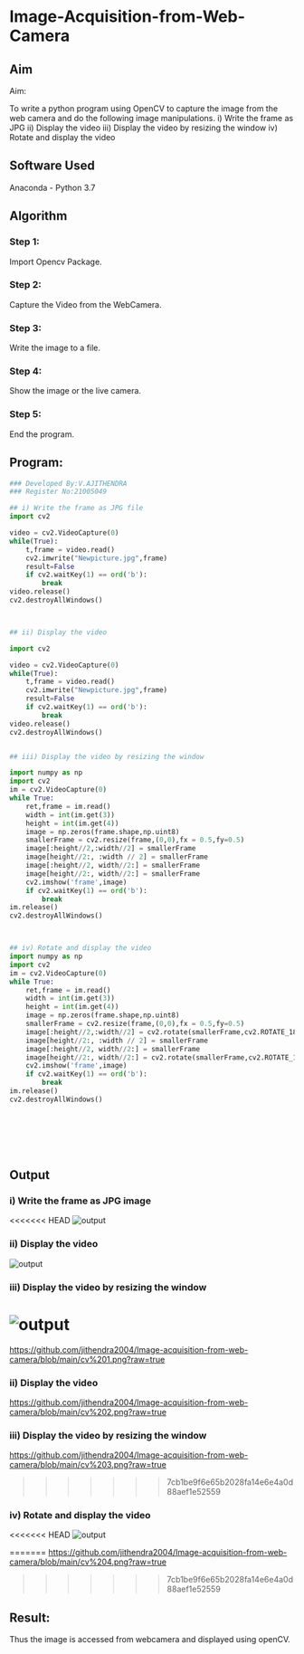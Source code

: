 # Image-Acquisition-from-Web-Camera
## Aim
 
Aim:
 
To write a python program using OpenCV to capture the image from the web camera and do the following image manipulations.
i) Write the frame as JPG 
ii) Display the video 
iii) Display the video by resizing the window
iv) Rotate and display the video

## Software Used
Anaconda - Python 3.7
## Algorithm
### Step 1:
Import Opencv Package.

### Step 2:
Capture the Video from the WebCamera.

### Step 3:
Write the image to a file.

### Step 4:
Show the image or the live camera.

### Step 5:
End the program.

## Program:
``` Python
### Developed By:V.AJITHENDRA
### Register No:21005049

## i) Write the frame as JPG file
import cv2

video = cv2.VideoCapture(0)
while(True):
    t,frame = video.read()
    cv2.imwrite("Newpicture.jpg",frame)
    result=False
    if cv2.waitKey(1) == ord('b'):
        break
video.release()
cv2.destroyAllWindows()



## ii) Display the video

import cv2

video = cv2.VideoCapture(0)
while(True):
    t,frame = video.read()
    cv2.imwrite("Newpicture.jpg",frame)
    result=False
    if cv2.waitKey(1) == ord('b'):
        break
video.release()
cv2.destroyAllWindows()


## iii) Display the video by resizing the window

import numpy as np
import cv2
im = cv2.VideoCapture(0)
while True:
    ret,frame = im.read()
    width = int(im.get(3))
    height = int(im.get(4))
    image = np.zeros(frame.shape,np.uint8)
    smallerFrame = cv2.resize(frame,(0,0),fx = 0.5,fy=0.5)
    image[:height//2,:width//2] = smallerFrame
    image[height//2:, :width // 2] = smallerFrame
    image[:height//2, width//2:] = smallerFrame
    image[height//2:, width//2:] = smallerFrame
    cv2.imshow('frame',image)
    if cv2.waitKey(1) == ord('b'):
        break
im.release()
cv2.destroyAllWindows()



## iv) Rotate and display the video
import numpy as np
import cv2
im = cv2.VideoCapture(0)
while True:
    ret,frame = im.read()
    width = int(im.get(3))
    height = int(im.get(4))
    image = np.zeros(frame.shape,np.uint8)
    smallerFrame = cv2.resize(frame,(0,0),fx = 0.5,fy=0.5)
    image[:height//2,:width//2] = cv2.rotate(smallerFrame,cv2.ROTATE_180)
    image[height//2:, :width // 2] = smallerFrame
    image[:height//2, width//2:] = smallerFrame
    image[height//2:, width//2:] = cv2.rotate(smallerFrame,cv2.ROTATE_180)
    cv2.imshow('frame',image)
    if cv2.waitKey(1) == ord('b'):
        break
im.release()
cv2.destroyAllWindows()








```
## Output

### i) Write the frame as JPG image
<<<<<<< HEAD
![output](https://github.com/jithendra2004/Image-acquisition-from-web-camera/blob/main/cv%201.png?raw=true)


### ii) Display the video

![output](https://github.com/jithendra2004/Image-acquisition-from-web-camera/blob/main/cv%202.png?raw=true)


### iii) Display the video by resizing the window
![output](https://github.com/jithendra2004/Image-acquisition-from-web-camera/blob/main/cv%203.png?raw=true)
=======
https://github.com/jithendra2004/Image-acquisition-from-web-camera/blob/main/cv%201.png?raw=true

### ii) Display the video
https://github.com/jithendra2004/Image-acquisition-from-web-camera/blob/main/cv%202.png?raw=true

### iii) Display the video by resizing the window
https://github.com/jithendra2004/Image-acquisition-from-web-camera/blob/main/cv%203.png?raw=true
>>>>>>> 7cb1be9f6e65b2028fa14e6e4a0d88aef1e52559



### iv) Rotate and display the video
<<<<<<< HEAD
![output](https://github.com/jithendra2004/Image-acquisition-from-web-camera/blob/main/cv%204.png?raw=true)

=======
https://github.com/jithendra2004/Image-acquisition-from-web-camera/blob/main/cv%204.png?raw=true
>>>>>>> 7cb1be9f6e65b2028fa14e6e4a0d88aef1e52559




## Result:
Thus the image is accessed from webcamera and displayed using openCV.
